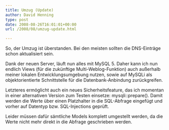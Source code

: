 ```yaml
---
title: Umzug (Update)
author: David Henning
type: post
date: 2008-08-26T16:01:01+00:00
url: /2008/08/umzug-update.html

---
```

So, der Umzug ist überstanden. Bei den meisten sollten die DNS-Einträge schon aktualisiert sein.

Dank der neuen Server, läuft nun alles mit MySQL 5. Daher kann ich nun endlich Views (für die zukünftige Multi-Weblog-Funktion) auch außerhalb meiner lokalen Entwicklungsumgebung nutzen, sowie auf MySQLi als objektorientierte Schnittstelle für die Datenbank-Anbindung zurückgreifen.

Letzteres ermöglicht auch ein neues Sicherheitsfeature, das ich momentan in einer alternativen Version zum Testen einsetze: mysqli::prepare(). Damit werden die Werte über einen Platzhalter in die SQL-Abfrage eingefügt und vorher auf Datentyp bzw. SQL-Injections geprüft.

Leider müssen dafür sämtliche Models komplett umgestellt werden, da die Werte nicht mehr direkt in die Abfrage geschrieben werden.